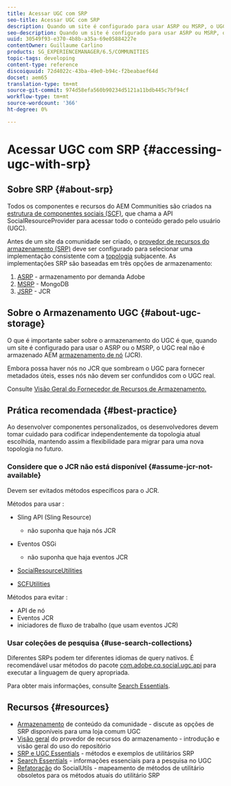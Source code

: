 ```yaml
---
title: Acessar UGC com SRP
seo-title: Acessar UGC com SRP
description: Quando um site é configurado para usar ASRP ou MSRP, o UGC real não é armazenado AEM armazenamento de nós (JCR)
seo-description: Quando um site é configurado para usar ASRP ou MSRP, o UGC real não é armazenado AEM armazenamento de nós (JCR)
uuid: 30549f93-e370-4b8b-a35a-69e05884227e
contentOwner: Guillaume Carlino
products: SG_EXPERIENCEMANAGER/6.5/COMMUNITIES
topic-tags: developing
content-type: reference
discoiquuid: 72d4022c-43ba-49e0-b94c-f2beabaef64d
docset: aem65
translation-type: tm+mt
source-git-commit: 974d58efa560b90234d5121a11bdb445c7bf94cf
workflow-type: tm+mt
source-wordcount: '366'
ht-degree: 0%

---
```



# Acessar UGC com SRP {#accessing-ugc-with-srp}

## Sobre SRP {#about-srp}

Todos os componentes e recursos do AEM Communities são criados na [estrutura de componentes sociais (SCF)](/help/communities/scf.md), que chama a API SocialResourceProvider para acessar todo o conteúdo gerado pelo usuário (UGC).

Antes de um site da comunidade ser criado, o [provedor de recursos do armazenamento (SRP)](/help/communities/working-with-srp.md) deve ser configurado para selecionar uma implementação consistente com a [topologia](/help/communities/topologies.md) subjacente. As implementações SRP são baseadas em três opções de armazenamento:

1. [ASRP](/help/communities/asrp.md)  - armazenamento por demanda Adobe
1. [MSRP](/help/communities/msrp.md)  - MongoDB
1. [JSRP](/help/communities/jsrp.md)  - JCR

## Sobre o Armazenamento UGC {#about-ugc-storage}

O que é importante saber sobre o armazenamento do UGC é que, quando um site é configurado para usar o ASRP ou o MSRP, o UGC real não é armazenado AEM [armazenamento de nó](/help/sites-deploying/data-store-config.md) (JCR).

Embora possa haver nós no JCR que sombream o UGC para fornecer metadados úteis, esses nós não devem ser confundidos com o UGC real.

Consulte [Visão Geral do Fornecedor de Recursos de Armazenamento.](/help/communities/srp.md)

## Prática recomendada {#best-practice}

Ao desenvolver componentes personalizados, os desenvolvedores devem tomar cuidado para codificar independentemente da topologia atual escolhida, mantendo assim a flexibilidade para migrar para uma nova topologia no futuro.

### Considere que o JCR não está disponível {#assume-jcr-not-available}

Devem ser evitados métodos específicos para o JCR.

Métodos para usar :

* Sling API (Sling Resource)

   * não suponha que haja nós JCR

* Eventos OSGi

   * não suponha que haja eventos JCR

* [SocialResourceUtilities](/help/communities/socialutils.md#socialresourceutilities-package)
* [SCFUtilities](/help/communities/socialutils.md#scfutilities-package)

Métodos para evitar :

* API de nó
* Eventos JCR
* iniciadores de fluxo de trabalho (que usam eventos JCR)

### Usar coleções de pesquisa {#use-search-collections}

Diferentes SRPs podem ter diferentes idiomas de query nativos. É recomendável usar métodos do pacote [com.adobe.cq.social.ugc.api](https://helpx.adobe.com/experience-manager/6-5/sites/developing/using/reference-materials/javadoc/com/adobe/cq/social/ugc/api/package-summary.html) para executar a linguagem de query apropriada.

Para obter mais informações, consulte [Search Essentials](/help/communities/search-implementation.md).

## Recursos {#resources}

* [Armazenamento](/help/communities/working-with-srp.md)  de conteúdo da comunidade - discute as opções de SRP disponíveis para uma loja comum UGC
* [Visão geral](/help/communities/srp.md)  do provedor de recursos do armazenamento - introdução e visão geral do uso do repositório
* [SRP e UGC Essentials](/help/communities/srp-and-ugc.md)  - métodos e exemplos de utilitários SRP
* [Search Essentials](/help/communities/search-implementation.md)  - informações essenciais para a pesquisa no UGC
* [Refatoração](/help/communities/socialutils.md)  do SocialUtils - mapeamento de métodos de utilitário obsoletos para os métodos atuais do utilitário SRP

